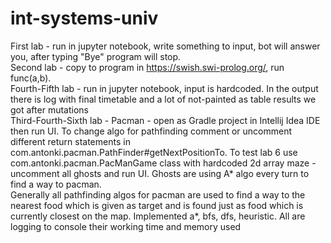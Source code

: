 # int-systems-univ
First lab - run in jupyter notebook, write something to input, bot will answer you, after typing "Bye" program will stop.  
Second lab - copy to program in https://swish.swi-prolog.org/, run func(a,b).    
Fourth-Fifth lab - run in jupyter notebook, input is hardcoded. In the output there is log with final timetable and a lot of not-painted as table results we got after mutations  
Third-Fourth-Sixth lab - Pacman - open as Gradle project in Intellij Idea IDE then run UI. To change algo for pathfinding comment or uncomment different return statements in com.antonki.pacman.PathFinder#getNextPositionTo. To test lab 6 use com.antonki.pacman.PacManGame class with hardcoded 2d array maze - uncomment all ghosts and run UI. Ghosts are using A* algo every turn to find a way to pacman.  
Generally all pathfinding algos for pacman are used to find a way to the nearest food which is given as target and is found just as food which is currently closest on the map. Implemented a*, bfs, dfs, heuristic. All are logging to console their working time and memory used

